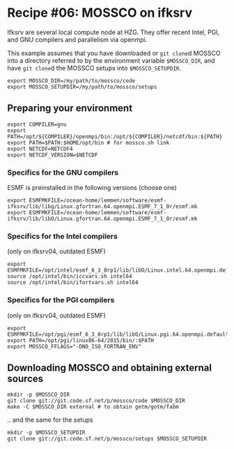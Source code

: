 # Recipe #06: MOSSCO on ifksrv

Ifksrv are several local compute node at HZG. They offer recent Intel,  PGI, and GNU compilers and parallelism via openmpi.

This example assumes that you have downloaded or `git clone`d MOSSCO into a directory referred to by the environment variable `$MOSSCO_DIR`, and have `git clone`d the MOSSCO setups into `$MOSSCO_SETUPDIR`.

    export MOSSCO_DIR=/my/path/to/mossco/code
    export MOSSCO_SETUPDIR=/my/path/to/mossco/setups

## Preparing your environment

    export COMPILER=gnu
    export PATH=/opt/${COMPILER}/openmpi/bin:/opt/${COMPILER}/netcdf/bin:${PATH}
    export PATH=$PATH:$HOME/opt/bin # for mossco.sh link
    export NETCDF=NETCDF4
    export NETCDF_VERSION=$NETCDF

### Specifics for the GNU compilers

ESMF is preinstalled in the following versions (choose one)

    export ESMFMKFILE=/ocean-home/lemmen/software/esmf-ifksrv/lib/libg/Linux.gfortran.64.openmpi.ESMF_7_1_0r/esmf.mk
    export ESMFMKFILE=/ocean-home/lemmen/software/esmf-ifksrv/lib/libO/Linux.gfortran.64.openmpi.ESMF_7_1_0r/esmf.mk
    
### Specifics for the Intel compilers

(only on ifksrv04, outdated ESMF)

    export ESMFMKFILE=/opt/intel/esmf_6_3_0rp1/lib/libO/Linux.intel.64.openmpi.default/esmf.mk
    source /opt/intel/bin/iccvars.sh intel64
    source /opt/intel/bin/ifortvars.sh intel64

### Specifics for the PGI compilers

(only on ifksrv04, outdated ESMF)

    export ESMFMKFILE=/opt/pgi/esmf_6_3_0rp1/lib/libO/Linux.pgi.64.openmpi.default/esmf.mk
    export PATH=/opt/pgi/linux86-64/2015/bin/:$PATH
    export MOSSCO_FFLAGS="-DNO_ISO_FORTRAN_ENV"

## Downloading MOSSCO and obtaining external sources

    mkdir -p $MOSSCO_DIR
    git clone git://git.code.sf.net/p/mossco/code $MOSSCO_DIR
    make -C $MOSSCO_DIR external # to obtain getm/gotm/fabm

.. and the same for the setups

    mkdir -p $MOSSCO_SETUPDIR
    git clone git://git.code.sf.net/p/mossco/setups $MOSSCO_SETUPDIR
